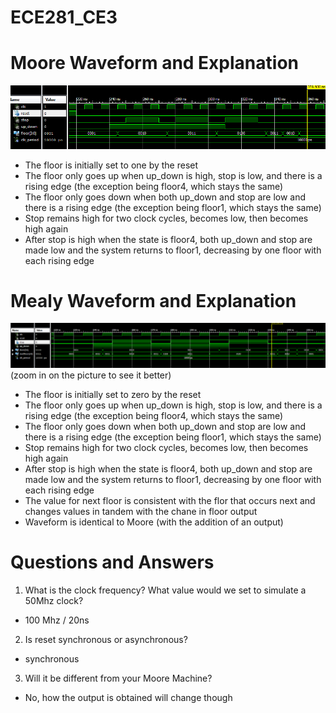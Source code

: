 ECE281_CE3
==========

# Moore Waveform and Explanation
![](https://github.com/C16erikthompson/ECE281_CE3/blob/master/MooreWaveform.png?raw=true)

- The floor is initially set to one by the reset
- The floor only goes up when up_down is high, stop is low, and there is a rising edge (the exception being floor4, which stays the same)
- The floor only goes down when both up_down and stop are low and there is a rising edge (the exception being floor1, which stays the same)
- Stop remains high for two clock cycles, becomes low, then becomes high again
- After stop is high when the state is floor4, both up_down and stop are made low and the system returns to floor1, decreasing by one floor with each rising edge


# Mealy Waveform and Explanation
![](https://github.com/C16erikthompson/ECE281_CE3/blob/master/MealyWaveform.png?raw=true)
(zoom in on the picture to see it better)
- The floor is initially set to zero by the reset
- The floor only goes up when up_down is high, stop is low, and there is a rising edge (the exception being floor4, which stays the same)
- The floor only goes down when both up_down and stop are low and there is a rising edge (the exception being floor1, which stays the same)
- Stop remains high for two clock cycles, becomes low, then becomes high again
- After stop is high when the state is floor4, both up_down and stop are made low and the system returns to floor1, decreasing by one floor with each rising edge
- The value for next floor is consistent with the flor that occurs next and changes values in tandem with the chane in floor output
- Waveform is identical to Moore (with the addition of an output)

# Questions and Answers
1. What is the clock frequency? What value would we set to simulate a 50Mhz clock?
  - 100 Mhz / 20ns
2. Is reset synchronous or asynchronous?
  - synchronous
3. Will it be different from your Moore Machine?
  - No, how the output is obtained will change though

